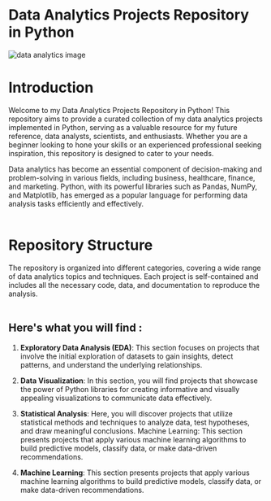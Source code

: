 # Data Analytics Projects Repository in Python
![data analytics image](https://greatpeopleinside.com/wp-content/uploads/2019/06/analytics-1030x618.jpg)
# Introduction


Welcome to my Data Analytics Projects Repository in Python! This repository aims to provide a curated collection of my data analytics projects implemented in Python, serving as a valuable resource for my future reference, data analysts, scientists, and enthusiasts. Whether you are a beginner looking to hone your skills or an experienced professional seeking inspiration, this repository is designed to cater to your needs.

Data analytics has become an essential component of decision-making and problem-solving in various fields, including business, healthcare, finance, and marketing. Python, with its powerful libraries such as Pandas, NumPy, and Matplotlib, has emerged as a popular language for performing data analysis tasks efficiently and effectively.
<br>
<br>
# Repository Structure
The repository is organized into different categories, covering a wide range of data analytics topics and techniques. Each project is self-contained and includes all the necessary code, data, and documentation to reproduce the analysis.
<br>
<br>


## Here's what you will find :

1. **Exploratory Data Analysis (EDA)**: This section focuses on projects that involve the initial exploration of datasets to gain insights, detect patterns, and understand the underlying relationships.

2. **Data Visualization**: In this section, you will find projects that showcase the power of Python libraries for creating informative and visually appealing visualizations to communicate data effectively.

3. **Statistical Analysis**: Here, you will discover projects that utilize statistical methods and techniques to analyze data, test hypotheses, and draw meaningful conclusions.
Machine Learning: This section presents projects that apply various machine learning algorithms to build predictive models, classify data, or make data-driven recommendations.

4. **Machine Learning**: This section presents projects that apply various machine learning algorithms to build predictive models, classify data, or make data-driven recommendations.
